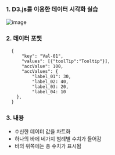 ### 1. D3.js를 이용한 데이터 시각화 실습
![image](https://user-images.githubusercontent.com/64249489/168546428-7789955b-d1fb-4595-abdf-66f27f220ce2.png)

### 2. 데이터 포맷

```javascipt
  {
      "key": "Val-01",
      "values": [{"toolTip":"Tooltip"}],
      "accValue": 100,
      "accValues": {
          "label_01": 30,
          "label_02: 40,
          "label_03: 20,
          "label_04: 10
    },
  }

```
### 3. 내용
- 수신한 데이터 값을 차트화
- 하나의 바에 네가지 범례별 수치가 들어감
- 바의 위쪽에는 총 수치가 표시됨
